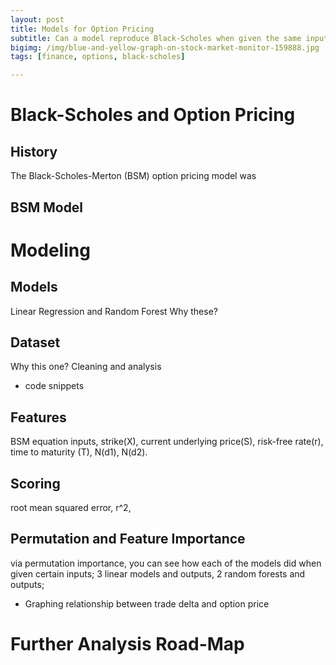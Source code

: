 ```yaml
---
layout: post
title: Models for Option Pricing
subtitle: Can a model reproduce Black-Scholes when given the same inputs?
bigimg: /img/blue-and-yellow-graph-on-stock-market-monitor-159888.jpg
tags: [finance, options, black-scholes]

---
```


# Black-Scholes and Option Pricing
## History
 The Black-Scholes-Merton (BSM) option pricing model was 

## BSM Model


# Modeling
## Models

Linear Regression and Random Forest
Why these?

## Dataset
Why this one?
Cleaning and analysis
- code snippets


## Features
BSM equation inputs, strike(X), current underlying price(S), risk-free rate(r), time to maturity (T), N(d1), N(d2).

## Scoring
root mean squared error, r^2,


## Permutation and Feature Importance
via permutation importance, you can see how each of the models did when given certain inputs; 3 linear models and outputs, 2 
random forests and outputs; 

- Graphing relationship between trade delta and option price


# Further Analysis Road-Map





